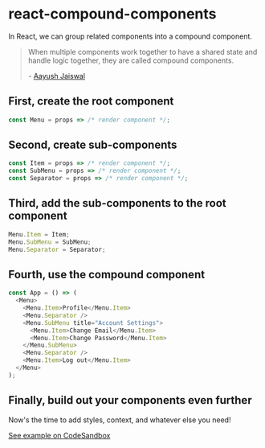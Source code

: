 # react-compound-components

In React, we can group related components into a compound component.

> When multiple components work together to have a shared state and handle logic together, they are called compound components.
>
> \- [Aayush Jaiswal](https://blog.bitsrc.io/understanding-compound-components-in-react-23c4b84535b5)

## First, create the root component

```js
const Menu = props => /* render component */;
```

## Second, create sub-components

```js
const Item = props => /* render component */;
const SubMenu = props => /* render component */;
const Separator = props => /* render component */;
```

## Third, add the sub-components to the root component

```js
Menu.Item = Item;
Menu.SubMenu = SubMenu;
Menu.Separator = Separator;
```

## Fourth, use the compound component

```js
const App = () => (
  <Menu>
    <Menu.Item>Profile</Menu.Item>
    <Menu.Separator />
    <Menu.SubMenu title="Account Settings">
      <Menu.Item>Change Email</Menu.Item>
      <Menu.Item>Change Password</Menu.Item>
    </Menu.SubMenu>
    <Menu.Separator />
    <Menu.Item>Log out</Menu.Item>
  </Menu>
);
```

## Finally, build out your components even further

Now's the time to add styles, context, and whatever else you need!

[See example on CodeSandbox](https://codesandbox.io/s/react-compound-components-hr6n1)
